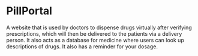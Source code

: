 # PillPortal
A website that is used by doctors to dispense drugs virtually after verifying prescriptions, which will then be delivered to the patients via a delivery person.
It also acts as a database for medicine where users can look up descriptions of drugs.
It also has a reminder for your dosage.
